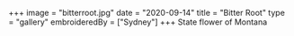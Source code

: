 +++
image = "bitterroot.jpg"
date = "2020-09-14"
title = "Bitter Root"
type = "gallery"
embroideredBy = ["Sydney"]
+++
State flower of Montana